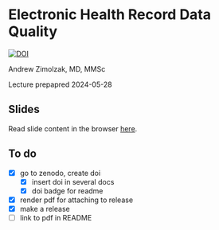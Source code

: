 # Electronic Health Record Data Quality

[![DOI](https://zenodo.org/badge/DOI/10.5281/zenodo.11393189.svg)](https://doi.org/10.5281/zenodo.11393189)

Andrew Zimolzak, MD, MMSc

Lecture prepapred 2024-05-28

## Slides

Read slide content in the browser
[here](https://github.com/zimolzak/healthcare-data-quality/blob/main/zimolzak-data-quality-2024-05.md).


## To do

- [x] go to zenodo, create doi
    - [x] insert doi in several docs
    - [x] doi badge for readme
- [x] render pdf for attaching to release
- [x] make a release
- [ ] link to pdf in README
